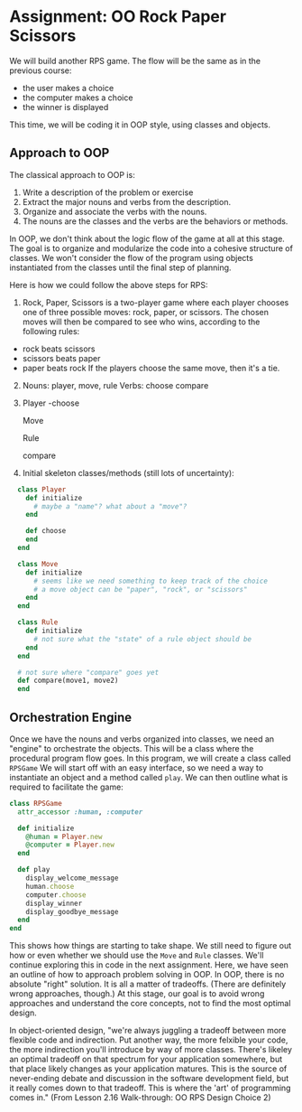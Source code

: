 # Assignment: OO Rock Paper Scissors

We will build another RPS game. The flow will be the same as in the previous course:

- the user makes a choice
- the computer makes a choice
- the winner is displayed

This time, we will be coding it in OOP style, using classes and objects.

## Approach to OOP

The classical approach to OOP is:

1. Write a description of the problem or exercise
2. Extract the major nouns and verbs from the description.
3. Organize and associate the verbs with the nouns.
4. The nouns are the classes and the verbs are the behaviors or methods.

In OOP, we don't think about the logic flow of the game at all at this stage.
The goal is to organize and modularize the code into a cohesive structure of classes.
We won't consider the flow of the program using objects instantiated from the classes until the final step of planning.

Here is how we could follow the above steps for RPS:

1. Rock, Paper, Scissors is a two-player game where each player chooses one of three possible moves: rock, paper, or scissors. The chosen moves will then be compared to see who wins, according to the following rules:

- rock beats scissors
- scissors beats paper
- paper beats rock
  If the players choose the same move, then it's a tie.

2. Nouns: player, move, rule
   Verbs: choose compare

3. Player
   -choose

   Move

   Rule

   compare

4. Initial skeleton classes/methods (still lots of uncertainty):

```ruby
  class Player
    def initialize
      # maybe a "name"? what about a "move"?
    end

    def choose
    end
  end

  class Move
    def initialize
      # seems like we need something to keep track of the choice
      # a move object can be "paper", "rock", or "scissors"
    end
  end

  class Rule
    def initialize
      # not sure what the "state" of a rule object should be
    end
  end

  # not sure where "compare" goes yet
  def compare(move1, move2)
  end
```

## Orchestration Engine

Once we have the nouns and verbs organized into classes, we need an "engine" to orchestrate the objects. This will be a class where the procedural program flow goes.
In this program, we will create a class called `RPSGame`
We will start off with an easy interface, so we need a way to instantiate an object and a method called `play`. We can then outline what is required to facilitate the game:

```ruby
class RPSGame
  attr_accessor :human, :computer

  def initialize
    @human = Player.new
    @computer = Player.new
  end

  def play
    display_welcome_message
    human.choose
    computer.choose
    display_winner
    display_goodbye_message
  end
end
```

This shows how things are starting to take shape. We still need to figure out how or even whether we should use the `Move` and `Rule` classes. We'll continue exploring this in code in the next assignment.
Here, we have seen an outline of how to approach problem solving in OOP. In OOP, there is no absolute "right" solution. It is all a matter of tradeoffs. (There are definitely wrong approaches, though.) At this stage, our goal is to avoid wrong approaches and understand the core concepts, not to find the most optimal design.

In object-oriented design, "we're always juggling a tradeoff between more flexible code and indirection. Put another way, the more felxible your code, the more indirection you'll introduce by way of more classes. There's likeley an optimal tradeoff on that spectrum for your application somewhere, but that place likely changes as your application matures. This is the source of never-ending debate and discussion in the software development field, but it really comes down to that tradeoff. This is where the 'art' of programming comes in." (From Lesson 2.16 Walk-through: OO RPS Design Choice 2)
